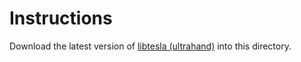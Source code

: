 # Instructions
Download the latest version of [libtesla (ultrahand)](https://download-directory.github.io/?url=https://github.com/ppkantorski/Ultrahand-Overlay/tree/main/lib/libultra) into this directory.
